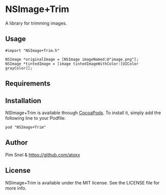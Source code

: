# NSImage+Trim

A library for trimming images.

## Usage

    #import "NSImage+Trim.h"

    NSImage *originalImage = [NSImage imageNamed:@"image.png"];
    NSImage *tintedImage = [image tintedImageWithColor:[UIColor grayColor]];

## Requirements

## Installation

NSImage+Trim is available through [CocoaPods](http://cocoapods.org). To install
it, simply add the following line to your Podfile:

    pod "NSImage+Trim"

## Author

Pim Snel & https://github.com/atoxx

## License

NSImage+Trim is available under the MIT license. See the LICENSE file for more info.
